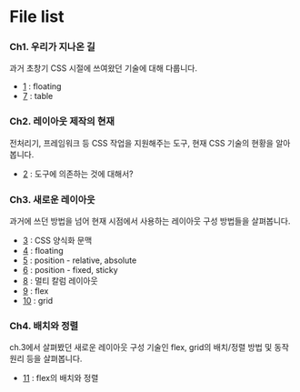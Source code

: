 # File list

### Ch1. 우리가 지나온 길
과거 초창기 CSS 시절에 쓰여왔던 기술에 대해 다룹니다.
* [1](https://github.com/TaekGeunLee/study_frontEnd/tree/master/B1/1) : floating
* [7](https://github.com/TaekGeunLee/study_frontEnd/tree/master/B1/7) : table

### Ch2. 레이아웃 제작의 현재
전처리기, 프레임워크 등 CSS 작업을 지원해주는 도구, 현재 CSS 기술의 현황을 알아봅니다.
* [2](https://github.com/TaekGeunLee/study_frontEnd/tree/master/B1/2) : 도구에 의존하는 것에 대해서?

### Ch3. 새로운 레이아웃
과거에 쓰던 방법을 넘어 현재 시점에서 사용하는 레이아웃 구성 방법들을 살펴봅니다.
* [3](https://github.com/TaekGeunLee/study_frontEnd/tree/master/B1/3) : CSS 양식화 문맥
* [4](https://github.com/TaekGeunLee/study_frontEnd/tree/master/B1/4) : floating
* [5](https://github.com/TaekGeunLee/study_frontEnd/tree/master/B1/5) : position - relative, absolute
* [6](https://github.com/TaekGeunLee/study_frontEnd/tree/master/B1/6) : position - fixed, sticky
* [8](https://github.com/TaekGeunLee/study_frontEnd/tree/master/B1/8) : 멀티 칼럼 레이아웃
* [9](https://github.com/TaekGeunLee/study_frontEnd/tree/master/B1/9) : flex
* [10](https://github.com/TaekGeunLee/study_frontEnd/tree/master/B1/10) : grid

### Ch4. 배치와 정렬
ch.3에서 살펴봤던 새로운 레이아웃 구성 기술인 flex, grid의 배치/정렬 방법 및 동작 원리 등을 살펴봅니다.

* [11](https://github.com/TaekGeunLee/study_frontEnd/tree/master/B1/11) : flex의 배치와 정렬






